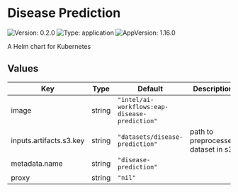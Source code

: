 # Disease Prediction

![Version: 0.2.0](https://img.shields.io/badge/Version-0.2.0-informational?style=flat-square) ![Type: application](https://img.shields.io/badge/Type-application-informational?style=flat-square) ![AppVersion: 1.16.0](https://img.shields.io/badge/AppVersion-1.16.0-informational?style=flat-square)

A Helm chart for Kubernetes

## Values

| Key | Type | Default | Description |
|-----|------|---------|-------------|
| image | string | `"intel/ai-workflows:eap-disease-prediction"` |  |
| inputs.artifacts.s3.key | string | `"datasets/disease-prediction"` | path to preprocessed dataset in s3 |
| metadata.name | string | `"disease-prediction"` |  |
| proxy | string | `"nil"` |  |
